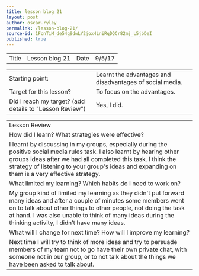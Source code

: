 ```yaml
---
title: lesson blog 21
layout: post
author: oscar.ryley
permalink: /lesson-blog-21/
source-id: 1FcnTiM_de54g9dwLY2jox4LniRqDQCr82mj_L5jbDeI
published: true
---
```

<table>
  <tr>
    <td>Title</td>
    <td>Lesson blog 21</td>
    <td>Date</td>
    <td>9/5/17</td>
  </tr>
</table>


<table>
  <tr>
    <td>Starting point:</td>
    <td>Learnt the advantages and disadvantages of social media.</td>
  </tr>
  <tr>
    <td>Target for this lesson?</td>
    <td>To focus on the advantages.</td>
  </tr>
  <tr>
    <td>Did I reach my target? 
(add details to "Lesson Review")</td>
    <td>Yes, I did.</td>
  </tr>
</table>


<table>
  <tr>
    <td>Lesson Review</td>
  </tr>
  <tr>
    <td>How did I learn? What strategies were effective? </td>
  </tr>
  <tr>
    <td>I learnt by discussing in my groups, especially during the positive social media rules task. I also learnt by hearing other groups ideas after we had all completed this task. I think the strategy of listening to your group's ideas and expanding on them is a very effective strategy.</td>
  </tr>
  <tr>
    <td>What limited my learning? Which habits do I need to work on? </td>
  </tr>
  <tr>
    <td>My group kind of limited my learning as they didn't put forward many ideas and after a couple of minutes some members went on to talk about other things to other people, not doing the task at hand. I was also unable to think of many ideas during the thinking activity, I didn’t have many ideas.</td>
  </tr>
  <tr>
    <td>What will I change for next time? How will I improve my learning?</td>
  </tr>
  <tr>
    <td>Next time I will try to think of more ideas and try to persuade members of my team not to go have their own private chat, with someone not in our group, or to not talk about the things we have been asked to talk about.</td>
  </tr>
</table>



